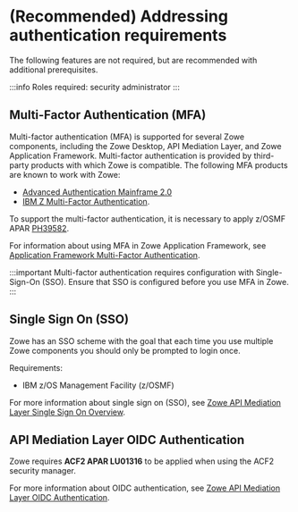# (Recommended) Addressing authentication requirements

The following features are not required, but are recommended with additional prerequisites.

:::info Roles required: security administrator
:::

## Multi-Factor Authentication (MFA)

Multi-factor authentication (MFA) is supported for several Zowe components, including the Zowe Desktop,  API Mediation Layer, and Zowe Application Framework.
Multi-factor authentication is provided by third-party products with which Zowe is compatible. The following MFA products are known to work with Zowe:

- [Advanced Authentication Mainframe 2.0](https://techdocs.broadcom.com/us/en/ca-mainframe-software/security/ca-advanced-authentication-mainframe/2-0.html)
- [IBM Z Multi-Factor Authentication](https://www.ibm.com/products/ibm-multifactor-authentication-for-zos).

To support the multi-factor authentication, it is necessary to apply z/OSMF APAR [PH39582](https://www.ibm.com/support/pages/apar/PH39582). 

For information about using MFA in Zowe Application Framework, see [Application Framework Multi-Factor Authentication](mvd-configuration.md#multi-factor-authentication-configuration).


:::important
Multi-factor authentication requires configuration with Single-Sign-On (SSO). Ensure that SSO is configured before you use MFA in Zowe.
:::

## Single Sign On (SSO)

Zowe has an SSO scheme with the goal that each time you use multiple Zowe components you should only be prompted to login once. 

Requirements:

- IBM z/OS Management Facility (z/OSMF)

For more information about single sign on (SSO), see [Zowe API Mediation Layer Single Sign On Overview](./api-mediation-sso).


## API Mediation Layer OIDC Authentication

Zowe requires **ACF2 APAR LU01316** to be applied when using the ACF2 security manager.

For more information about OIDC authentication, see [Zowe API Mediation Layer OIDC Authentication](../extend/extend-apiml/api-mediation-oidc-authentication.md).